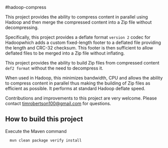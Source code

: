 #hadoop-compress

This project provides the ability to compress content in parallel using Hadoop and then merge the compressed content into a Zip file without decompressing.

Specifically, this project provides a deflate format ```version 2``` codec for Hadoopwhich adds a custom fixed-length footer to a deflated file providing the length and CRC-32 checksum.  This footer is then sufficient to allow deflated files to be merged into a Zip file without inflating.  

This project provides the ability to build Zip files from compressed content ```def2 format``` without the need to decompress it.  

When used in Hadoop, this minimizes bandwidth, CPU and allows the ability to compress content in parallel thus making the building of Zip files as efficient as possible.  It performs at standard Hadoop deflate speed.

Contributions and improvements to this project are very welcome.  Please contact timrobertson100@gmail.com for questions.

## How to build this project

Execute the Maven command

```
  mvn clean package verify install
```
